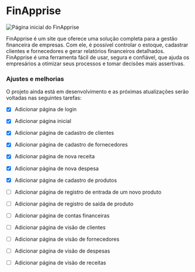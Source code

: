 # FinApprise

<img src="https://github.com/thaynararm/CineCheck/assets/132159643/eb5b8627-385f-4be1-936b-78b3bbde3bfd" alt="Página inicial do FinApprise" aling="center">

FinApprise é um site que oferece uma solução completa para a gestão financeira de empresas. Com ele, é possível controlar o estoque, cadastrar clientes e fornecedores e gerar relatórios financeiros detalhados. FinApprise é uma ferramenta fácil de usar, segura e confiável, que ajuda os empresários a otimizar seus processos e tomar decisões mais assertivas.

### Ajustes e melhorias

O projeto ainda está em desenvolvimento e as próximas atualizações serão voltadas nas seguintes tarefas:

- [x] Adicionar página de login
- [x] Adicionar página inicial
- [x] Adicionar página de cadastro de clientes
- [x] Adicionar página de cadastro de fornecedores
- [x] Adicionar página de nova receita
- [x] Adicionar página de nova despesa
- [x] Adicionar página de cadastro de produtos
- [ ] Adicionar página de registro de entrada de um novo produto
- [ ] Adicionar página de registro de saída de produto
- [ ] Adicionar página de contas financeiras
- [ ] Adicionar página de visão de clientes
- [ ] Adicionar página de visão de fornecedores
- [ ] Adicionar página de visão de despesas
- [ ] Adicionar página de visão de receitas

